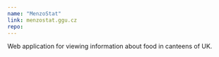 ```yaml
---
name: "MenzoStat"
link: menzostat.ggu.cz
repo:
---
```


Web application for viewing information about food in canteens of UK.
